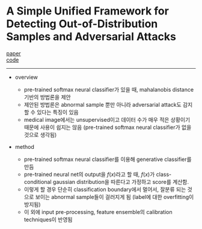 # A Simple Unified Framework for Detecting Out-of-Distribution Samples and Adversarial Attacks

[paper](https://arxiv.org/abs/1807.03888.pdf)  
[code](https://github.com/pokaxpoka/deep_Mahalanobis_detector)

---

* overview
  * pre-trained softmax neural classifier가 있을 때, mahalanobis distance 기반의 방법론을 제안
  * 제안된 방법론은 abnormal sample 뿐만 아니라 adversarial attack도 감지할 수 있다는 특징이 있음
  * medical image에서는 unsupervised이고 데이터 수가 매우 적은 상황이기 때문에 사용이 쉽지는 않음 (pre-trained softmax neural classifier가 없을 것으로 생각됨)

* method
  * pre-trained softmax neural classifier를 이용해 generative classifier를 만듬
  * pre-trained neural net의 output을 $f(x)$라고 할 때, $f(x)$가 class-conditional gaussian distribution을 따른다고 가정하고 score를 계산함.
  * 이렇게 할 경우 단순히 classification boundary에서 멀어서, 잘분류 되는 것으로 보이는 abnormal sample들이 걸러지게 됨 (label에 대한 overfitting이 방지됨)
  * 이 외에 input pre-processing, feature ensemble의 calibration techniques이 반영됨
